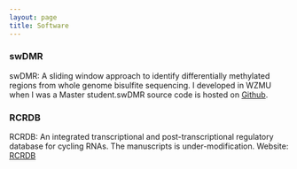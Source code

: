 ```yaml
---
layout: page 
title: Software 
---
```

### swDMR 
swDMR: A sliding window approach to identify differentially methylated regions from whole genome bisulfite sequencing.
I developed in WZMU when I was a Master student.swDMR source code is hosted on [Github](https://github.com/xflicsu/swDMR). 

### RCRDB
RCRDB: An integrated transcriptional and post-transcriptional regulatory database for cycling RNAs.
The manuscripts is under-modification. Website: [RCRDB](http://www.rcrdb.biols.ac.cn)
